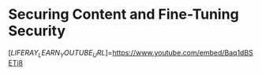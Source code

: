 # Securing Content and Fine-Tuning Security

[$LIFERAY_LEARN_YOUTUBE_URL$]=https://www.youtube.com/embed/Baq1dBSETi8